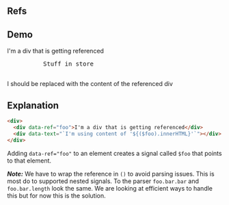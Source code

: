 ## Refs

## Demo

<div>
     <div data-ref="foo">I'm a div that is getting referenced</div>
     <pre
          class="code"
          data-text="JSON.stringify(ctx.store(),null,2)"
     >
          Stuff in store
     </pre>
     <div class="card bg-primary text-primary-content">
          <div class="card-body">
               <div class="card-title" data-text="`I'm using content of '${($foo).innerHTML}'`">
                    I should be replaced with the content of the referenced div
               </div>
          </div>
     </div>
</div>

## Explanation

```html
<div>
  <div data-ref="foo">I'm a div that is getting referenced</div>
  <div data-text="`I'm using content of '${($foo).innerHTML}'`"></div>
</div>
```

Adding `data-ref="foo"` to an element creates a signal called `$foo` that points to that element.

***Note:*** We have to wrap the reference in `()` to avoid parsing issues.  This is most do to supported nested signals.  To the parser `foo.bar.bar` and `foo.bar.length` look the same.  We are looking at efficient ways to handle this but for now this is the solution.
